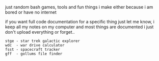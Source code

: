 just random bash games, tools and fun things i make either because i am bored or have no internet

if you want full code documentation for a specific thing just let me know, i keep all my notes on my computer and most things are documented i just don't upload everything or forget..
```
stge - star trek galactic explorer
wdc  - war drive calculator
fsst - spacecraft tracker
gff  - gollums file finder
```
